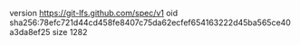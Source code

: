 version https://git-lfs.github.com/spec/v1
oid sha256:78efc721d44cd458fe8407c75da62ecfef654163222d45ba565ce40a3da8ef25
size 1282
